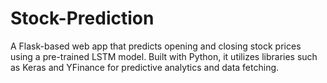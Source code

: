 # Stock-Prediction
A Flask-based web app that predicts opening and closing stock prices using a pre-trained LSTM model. Built with Python, it utilizes libraries such as Keras and YFinance for predictive analytics and data fetching.
